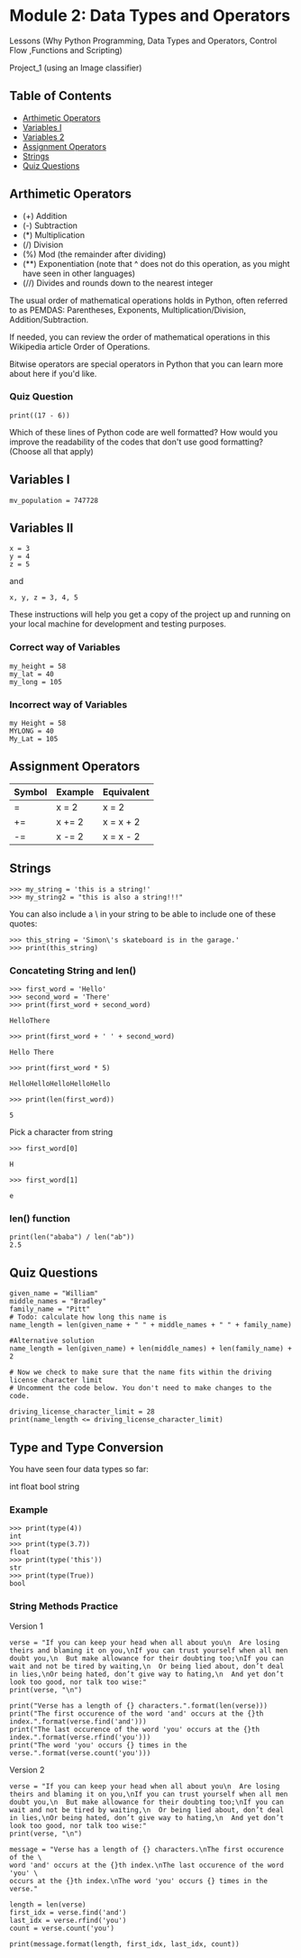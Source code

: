 # Module 2: Data Types and Operators

Lessons
(Why Python Programming, Data Types and Operators, Control Flow ,Functions and Scripting)

Project_1 (using an Image classifier)


## Table of Contents

- [Arthimetic Operators](#arthimetic-operators)
- [Variables I](#var-1)
- [Variables 2](#var-2)
- [Assignment Operators](#assignment-operators)
- [Strings](#strings)
- [Quiz Questions](#quiz-questions)

## Arthimetic Operators

- (+) Addition
- (-) Subtraction
- (*) Multiplication
- (/) Division
- (%) Mod (the remainder after dividing)
- (**) Exponentiation (note that ^ does not do this operation, as you might have seen in other languages)
- (//) Divides and rounds down to the nearest integer

The usual order of mathematical operations holds in Python, often referred to as 
PEMDAS: Parentheses, Exponents, Multiplication/Division, Addition/Subtraction.

If needed, you can review the order of mathematical operations in this Wikipedia article Order of Operations.

Bitwise operators are special operators in Python that you can learn more about here if you'd like.

### Quiz Question
```
print((17 - 6))
```
Which of these lines of Python code are well formatted? How would you improve the readability of the codes that don't use good formatting? (Choose all that apply)


## Variables I
```
mv_population = 747728
```
## Variables II
```
x = 3
y = 4
z = 5
```
and 
```
x, y, z = 3, 4, 5
```
These instructions will help you get a copy of the project up and running on your local machine for development and testing purposes.

### Correct way of Variables
```
my_height = 58
my_lat = 40
my_long = 105
```
### Incorrect way of Variables
```
my Height = 58
MYLONG = 40
My_Lat = 105
```

## Assignment Operators
| Symbol | Example | Equivalent |
| --------------- | --------------- | --------------- |
| = | x = 2 | x = 2 |
| += | x += 2 | x = x + 2 |
| -= | x -= 2 | x = x - 2 |

## Strings
```
>>> my_string = 'this is a string!'
>>> my_string2 = "this is also a string!!!"
```

You can also include a \ in your string to be able to include one of these quotes:

```
>>> this_string = 'Simon\'s skateboard is in the garage.'
>>> print(this_string)
```

### Concateting String and len()
```
>>> first_word = 'Hello'
>>> second_word = 'There'
>>> print(first_word + second_word)

HelloThere

>>> print(first_word + ' ' + second_word)

Hello There

>>> print(first_word * 5)

HelloHelloHelloHelloHello

>>> print(len(first_word))

5
```
Pick a character from string
```
>>> first_word[0]

H

>>> first_word[1]

e
```

### len() function
```
print(len("ababa") / len("ab"))
2.5
```

## Quiz Questions
```
given_name = "William"
middle_names = "Bradley"
family_name = "Pitt"
# Todo: calculate how long this name is
name_length = len(given_name + " " + middle_names + " " + family_name)

#Alternative solution
name_length = len(given_name) + len(middle_names) + len(family_name) + 2

# Now we check to make sure that the name fits within the driving license character limit
# Uncomment the code below. You don't need to make changes to the code.

driving_license_character_limit = 28
print(name_length <= driving_license_character_limit)
```

## Type and Type Conversion

You have seen four data types so far:

int
float
bool
string

### Example
```
>>> print(type(4))
int
>>> print(type(3.7))
float
>>> print(type('this'))
str
>>> print(type(True))
bool
```
### String Methods Practice
Version 1
```
verse = "If you can keep your head when all about you\n  Are losing theirs and blaming it on you,\nIf you can trust yourself when all men doubt you,\n  But make allowance for their doubting too;\nIf you can wait and not be tired by waiting,\n  Or being lied about, don’t deal in lies,\nOr being hated, don’t give way to hating,\n  And yet don’t look too good, nor talk too wise:"
print(verse, "\n")

print("Verse has a length of {} characters.".format(len(verse)))
print("The first occurence of the word 'and' occurs at the {}th index.".format(verse.find('and')))
print("The last occurence of the word 'you' occurs at the {}th index.".format(verse.rfind('you')))
print("The word 'you' occurs {} times in the verse.".format(verse.count('you')))
```
Version 2
```
verse = "If you can keep your head when all about you\n  Are losing theirs and blaming it on you,\nIf you can trust yourself when all men doubt you,\n  But make allowance for their doubting too;\nIf you can wait and not be tired by waiting,\n  Or being lied about, don’t deal in lies,\nOr being hated, don’t give way to hating,\n  And yet don’t look too good, nor talk too wise:"
print(verse, "\n")

message = "Verse has a length of {} characters.\nThe first occurence of the \
word 'and' occurs at the {}th index.\nThe last occurence of the word 'you' \
occurs at the {}th index.\nThe word 'you' occurs {} times in the verse."

length = len(verse)
first_idx = verse.find('and')
last_idx = verse.rfind('you')
count = verse.count('you')

print(message.format(length, first_idx, last_idx, count))
```